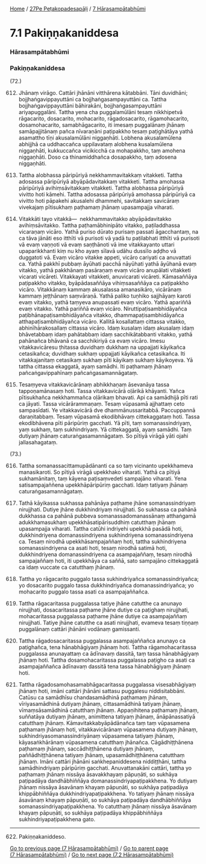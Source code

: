 
[Home](/) / [27Pe Peṭakopadesapāḷi](/tipitaka/27Pe.md) / [7 Hārasampātabhūmi](/tipitaka/27Pe/7.md)

# 7.1 Pakiṇṇakaniddesa

### Hārasampātabhūmi

### Pakiṇṇakaniddesa

(72.)

612. Jhānaṃ virāgo. Cattāri jhānāni vitthārena kātabbāni. Tāni duvidhāni; bojjhaṅgavippayuttāni ca bojjhaṅgasampayuttāni ca. Tattha bojjhaṅgavippayuttāni bāhirakāni, bojjhaṅgasampayuttāni ariyapuggalāni. Tattha yena cha puggalamūlāni tesaṃ nikkhipetvā rāgacarito, dosacarito, mohacarito, rāgadosacarito, rāgamohacarito, dosamohacarito, samabhāgacarito, iti imesaṃ puggalānaṃ jhānaṃ samāpajjitānaṃ pañca nīvaraṇāni paṭipakkho tesaṃ paṭighātāya yathā asamattho tīṇi akusalamūlāni niggaṇhāti. Lobhena akusalamūlena abhijjhā ca uddhaccañca uppilavataṃ alobhena kusalamūlena niggaṇhāti, kukkuccañca vicikicchā ca mohapakkho, taṃ amohena niggaṇhāti. Doso ca thinamiddhañca dosapakkho, taṃ adosena niggaṇhāti.

613. Tattha alobhassa pāripūriyā nekkhammavitakkaṃ vitakketi. Tattha adosassa pāripūriyā abyāpādavitakkaṃ vitakketi. Tattha amohassa pāripūriyā avihiṃsāvitakkaṃ vitakketi. Tattha alobhassa pāripūriyā vivitto hoti kāmehi. Tattha adosassa pāripūriyā amohassa pāripūriyā ca vivitto hoti pāpakehi akusalehi dhammehi, savitakkaṃ savicāraṃ vivekajaṃ pītisukhaṃ paṭhamaṃ jhānaṃ upasampajja viharati.

614. Vitakkāti tayo vitakkā—  nekkhammavitakko abyāpādavitakko avihiṃsāvitakko. Tattha paṭhamābhinipāto vitakko, paṭiladdhassa vicaraṇaṃ vicāro. Yathā puriso dūrato purisaṃ passati āgacchantaṃ, na ca tāva jānāti eso itthīti vā purisoti vā yadā tu paṭilabhati itthīti vā purisoti vā evaṃ vaṇṇoti vā evaṃ saṇṭhānoti vā ime vitakkayanto uttari upaparikkhanti kiṃ nu kho ayaṃ sīlavā udāhu dussīlo aḍḍho vā duggatoti vā. Evaṃ vicāro vitakke appeti, vicāro cariyati ca anuvattati ca. Yathā pakkhī pubbaṃ āyūhati pacchā nāyūhati yathā āyūhanā evaṃ vitakko, yathā pakkhānaṃ pasāraṇaṃ evaṃ vicāro anupālati vitakketi vicarati vicāreti. Vitakkayati vitakketi, anuvicarati vicāreti. Kāmasaññāya paṭipakkho vitakko, byāpādasaññāya vihiṃsasaññāya ca paṭipakkho vicāro. Vitakkānaṃ kammaṃ akusalassa amanasikāro, vicārānaṃ kammaṃ jeṭṭhānaṃ saṃvāraṇā. Yathā paliko tuṇhiko sajjhāyaṃ karoti evaṃ vitakko, yathā taṃyeva anupassati evaṃ vicāro. Yathā apariññā evaṃ vitakko. Yathā pariññā evaṃ vicāro. Niruttipaṭisambhidāyañca paṭibhānapaṭisambhidāyañca vitakko, dhammapaṭisambhidāyañca atthapaṭisambhidāyañca vicāro. Kallitā kosallattaṃ cittassa vitakko, abhinīhārakosallaṃ cittassa vicāro. Idaṃ kusalaṃ idaṃ akusalaṃ idaṃ bhāvetabbaṃ idaṃ pahātabbaṃ idaṃ sacchikātabbanti vitakko, yathā pahānañca bhāvanā ca sacchikiriyā ca evaṃ vicāro. Imesu vitakkavicāresu ṭhitassa duvidhaṃ dukkhaṃ na uppajjati kāyikañca cetasikañca; duvidhaṃ sukhaṃ uppajjati kāyikañca cetasikañca. Iti vitakkajanitaṃ cetasikaṃ sukhaṃ pīti kāyikaṃ sukhaṃ kāyikoyeva. Yā tattha cittassa ekaggatā, ayaṃ samādhi. Iti paṭhamaṃ jhānaṃ pañcaṅgavippahīnaṃ pañcaṅgasamannāgataṃ.

615. Tesaṃyeva vitakkavicārānaṃ abhikkhaṇaṃ āsevanāya tassa tappoṇamānasaṃ hoti. Tassa vitakkavicārā oḷārikā khāyanti. Yañca pītisukhañca nekkhammañca oḷārikaṃ bhavati. Api ca samādhijā pīti rati ca jāyati. Tassa vicārārammaṇaṃ. Tesaṃ vūpasamā ajjhattaṃ ceto sampasīdati. Ye vitakkavicārā dve dhammānussaritabbā. Paccuppannā daraṇitabbaṃ. Tesaṃ vūpasamā ekodibhāvaṃ cittekaggataṃ hoti. Tassa ekodibhāvena pīti pāripūriṃ gacchati. Yā pīti, taṃ somanassindriyaṃ, yaṃ sukhaṃ, taṃ sukhindriyaṃ. Yā cittekaggatā, ayaṃ samādhi. Taṃ dutiyaṃ jhānaṃ caturaṅgasamannāgataṃ. So pītiyā virāgā yāti ojahi jallasahagataṃ.

(73.)

616. Tattha somanassacittamupādānanti ca so taṃ vicinanto upekkhameva manasikaroti. So pītiyā virāgā upekkhako viharati. Yathā ca pītiyā sukhamānitaṃ, taṃ kāyena paṭisaṃvedeti sampajāno viharati. Yena satisampajaññena upekkhāpāripūriṃ gacchati. Idaṃ tatiyaṃ jhānaṃ caturaṅgasamannāgataṃ.

617. Tathā kāyikassa sukhassa pahānāya paṭhame jhāne somanassindriyaṃ nirujjhati. Dutiye jhāne dukkhindriyaṃ nirujjhati. So sukhassa ca pahānā dukkhassa ca pahānā pubbeva somanassadomanassānaṃ atthaṅgamā adukkhamasukhaṃ upekkhāsatipārisuddhiṃ catutthaṃ jhānaṃ upasampajja viharati. Tattha catūhi indriyehi upekkhā pasādā hoti, dukkhindriyena domanassindriyena sukhindriyena somanassindriyena ca. Tesaṃ nirodhā upekkhāsampajaññaṃ hoti, tattha sukhindriyena somanassindriyena ca asati hoti, tesaṃ nirodhā satimā hoti, dukkhindriyena domanassindriyena ca asampajaññaṃ, tesaṃ nirodhā sampajaññaṃ hoti, iti upekkhāya ca saññā, sato sampajāno cittekaggatā ca idaṃ vuccate ca catutthaṃ jhānaṃ.

618. Tattha yo rāgacarito puggalo tassa sukhindriyañca somanassindriyañca; yo dosacarito puggalo tassa dukkhindriyañca domanassindriyañca; yo mohacarito puggalo tassa asati ca asampajaññañca.

619. Tattha rāgacaritassa puggalassa tatiye jhāne catutthe ca anunayo nirujjhati, dosacaritassa paṭhame jhāne dutiye ca paṭighaṃ nirujjhati, mohacaritassa puggalassa paṭhame jhāne dutiye ca asampajaññaṃ nirujjhati. Tatiye jhāne catutthe ca asati nirujjhati, evameva tesaṃ tiṇṇaṃ puggalānaṃ cattāri jhānāni vodānaṃ gamissanti.

620. Tattha rāgadosacaritassa puggalassa asampajaññañca anunayo ca paṭighañca, tena hānabhāgiyaṃ jhānaṃ hoti. Tattha rāgamohacaritassa puggalassa anunayattaṃ ca ādīnavaṃ dassitā, taṃ tassa hānabhāgiyaṃ jhānaṃ hoti. Tattha dosamohacaritassa puggalassa paṭigho ca asati ca asampajaññañca ādīnavaṃ dassitā tena tassa hānabhāgiyaṃ jhānaṃ hoti.

621. Tattha rāgadosamohasamabhāgacaritassa puggalassa visesabhāgiyaṃ jhānaṃ hoti, imāni cattāri jhānāni sattasu puggalesu niddisitabbāni. Catūsu ca samādhīsu chandasamādhinā paṭhamaṃ jhānaṃ, vīriyasamādhinā dutiyaṃ jhānaṃ, cittasamādhinā tatiyaṃ jhānaṃ, vīmaṃsāsamādhinā catutthaṃ jhānaṃ. Appaṇihitena paṭhamaṃ jhānaṃ, suññatāya dutiyaṃ jhānaṃ, animittena tatiyaṃ jhānaṃ, ānāpānassatiyā catutthaṃ jhānaṃ. Kāmavitakkabyāpādānañca taṃ taṃ vūpasamena paṭhamaṃ jhānaṃ hoti, vitakkavicārānaṃ vūpasamena dutiyaṃ jhānaṃ, sukhindriyasomanassindriyānaṃ vūpasamena tatiyaṃ jhānaṃ, kāyasaṅkhārānaṃ vūpasamena catutthaṃ jhānañca. Cāgādhiṭṭhānena paṭhamaṃ jhānaṃ, saccādhiṭṭhānena dutiyaṃ jhānaṃ, paññādhiṭṭhānena tatiyaṃ jhānaṃ, upasamādhiṭṭhānena catutthaṃ jhānaṃ. Imāni cattāri jhānāni saṅkhepaniddesena niddiṭṭhāni, tattha samādhindriyaṃ pāripūriṃ gacchati. Anuvattanakāni cattāri, tattha yo paṭhamaṃ jhānaṃ nissāya āsavakkhayaṃ pāpuṇāti, so sukhāya paṭipadāya dandhābhiññāya domanassindriyapaṭipakkhena. Yo dutiyaṃ jhānaṃ nissāya āsavānaṃ khayaṃ pāpuṇāti, so sukhāya paṭipadāya khippābhiññāya dukkhindriyapaṭipakkhena. Yo tatiyaṃ jhānaṃ nissāya āsavānaṃ khayaṃ pāpuṇāti, so sukhāya paṭipadāya dandhābhiññāya somanassindriyapaṭipakkhena. Yo catutthaṃ jhānaṃ nissāya āsavānaṃ khayaṃ pāpuṇāti, so sukhāya paṭipadāya khippābhiññāya sukhindriyapaṭipakkhena gato.

---

622. Pakiṇṇakaniddeso.



[Go to previous page (7 Hārasampātabhūmi)](/tipitaka/27Pe/7.md) / [Go to parent page (7 Hārasampātabhūmi)](/tipitaka/27Pe/7.md) / [Go to next page (7.2 Hārasampātabhūmi)](/tipitaka/27Pe/7/7.2.md)


